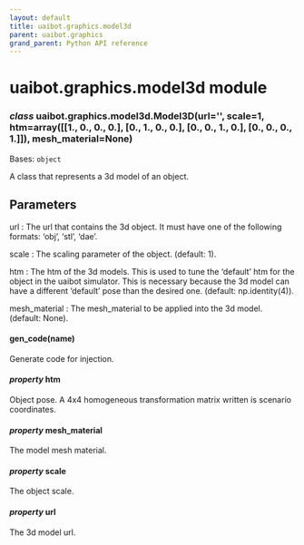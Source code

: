 ```yaml
--- 
layout: default
title: uaibot.graphics.model3d
parent: uaibot.graphics
grand_parent: Python API reference
--- 
```


# uaibot.graphics.model3d module

<a id="module-uaibot.graphics.model3d"></a>

### *class* uaibot.graphics.model3d.Model3D(url='', scale=1, htm=array([[1., 0., 0., 0.], [0., 1., 0., 0.], [0., 0., 1., 0.], [0., 0., 0., 1.]]), mesh_material=None)

Bases: `object`

A class that represents a 3d model of an object.

## Parameters

url
: The url that contains the 3d object.
  It must have one of the following formats: ‘obj’, ‘stl’, ‘dae’.

scale
: The scaling parameter of the object.
  (default: 1).

htm
: The htm of the 3d models. This is used to tune the ‘default’ htm for the object in the uaibot simulator.
  This is necessary because the 3d model can have a different ‘default’ pose than the desired one.
  (default: np.identity(4)).

mesh_material
: The mesh_material to be applied into the 3d model.
  (default: None).

#### gen_code(name)

Generate code for injection.

#### *property* htm

Object pose. A 4x4 homogeneous transformation matrix written is scenario coordinates.

#### *property* mesh_material

The model mesh material.

#### *property* scale

The object scale.

#### *property* url

The 3d model url.
